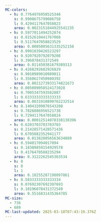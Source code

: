 ```yaml
---
MC-colors:
  - h: 0.7764976958525346
    s: 0.9908675799086758
    l: 0.4294117647058823
    area: 0.0023151044925541235
  - h: 0.5977011494252874
    s: 0.8152610441767068
    l: 0.5117647058823529
    area: 0.0005005631335252158
  - h: 0.9991039426523297
    s: 0.9207920792079208
    l: 0.396078431372549
    area: 0.011450381679389313
  - h: 0.4268292682926829
    s: 0.9010989010989011
    l: 0.3568627450980392
    area: 0.0021273933174821673
  - h: 0.005089058524173028
    s: 0.7005347593582887
    l: 0.6333333333333333
    area: 0.0031910899762232514
  - h: 0.14043209876543208
    s: 0.7826086956521738
    l: 0.7294117647058824
    area: 0.00012514078338130396
  - h: 0.6203703703703703
    s: 0.21428571428571436
    l: 0.6705882352941177
    area: 0.013828056563634089
  - h: 0.594017094017094
    s: 0.18309859154929578
    l: 0.4176470588235294
    area: 0.3122262545363534
  - h: 0
    s: 0
    l: 1
    area: 0.10255287198097861
  - h: 0.5833333333333334
    s: 0.07692307692307693
    l: 0.10196078431372549
    area: 0.5516831435364785
MC-size:
  - 736
  - 689
MC-last-updated: 2025-03-18T07:43:19.376Z
---
```

